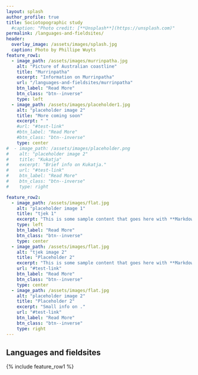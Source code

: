 ```yaml
---
layout: splash
author_profile: true
title: Sociotopographic study
  #caption: "Photo credit: [**Unsplash**](https://unsplash.com)"
permalink: /languages-and-fieldsites/
header:
  overlay_image: /assets/images/splash.jpg
  caption: Photo by Phillipe Wuyts
feature_row1:
  - image_path: /assets/images/murrinpatha.jpg
    alt: "Picture of Australian coastline"
    title: "Murrinpatha"
    excerpt: "Information on Murrinpatha"
    url: "/languages-and-fieldsites/murrinpatha"
    btn_label: "Read More"
    btn_class: "btn--inverse"
    type: left
  - image_path: /assets/images/placeholder1.jpg
    alt: "placeholder image 2"
    title: "More coming soon"
    excerpt: " "
    #url: "#test-link"
    #btn_label: "Read More"
    #btn_class: "btn--inverse"
    type: center
#  - image_path: /assets/images/placeholder.png
#    alt: "placeholder image 2"
#    title: "Kukatja"
#    excerpt: "Brief info on Kukatja."
#    url: "#test-link"
#    btn_label: "Read More"
#    btn_class: "btn--inverse"
#    type: right

feature_row2:
  - image_path: /assets/images/flat.jpg
    alt: "placeholder image 1"
    title: "tjek 1"
    excerpt: "This is some sample content that goes here with **Markdown** formatting."
    type: left
    btn_label: "Read More"
    btn_class: "btn--inverse"
    type: center
  - image_path: /assets/images/flat.jpg
    alt: "tjek image 2"
    title: "Placeholder 2"
    excerpt: "This is some sample content that goes here with **Markdown** formatting."
    url: "#test-link"
    btn_label: "Read More"
    btn_class: "btn--inverse"
    type: center
  - image_path: /assets/images/flat.jpg
    alt: "placeholder image 2"
    title: "Placeholder 2"
    excerpt: "Small info on ."
    url: "#test-link"
    btn_label: "Read More"
    btn_class: "btn--inverse"
    type: right
---
```

## Languages and fieldsites
{% include feature_row1 %}

<!-- When more languages are added add {% include feature_row2 %}. -->
